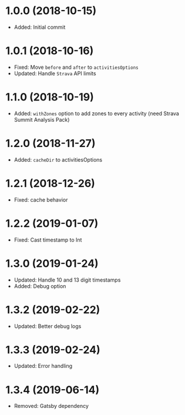 # 1.0.0 (2018-10-15)

-   Added: Initial commit

# 1.0.1 (2018-10-16)

-   Fixed: Move `before` and `after` to `activitiesOptions`
-   Updated: Handle `Strava` API limits

# 1.1.0 (2018-10-19)

-   Added: `withZones` option to add zones to every activity (need Strava Summit Analysis Pack)

# 1.2.0 (2018-11-27)

-   Added: `cacheDir` to activitiesOptions

# 1.2.1 (2018-12-26)

-   Fixed: cache behavior

# 1.2.2 (2019-01-07)

-   Fixed: Cast timestamp to Int

# 1.3.0 (2019-01-24)

-   Updated: Handle 10 and 13 digit timestamps
-   Added: Debug option

# 1.3.2 (2019-02-22)

-   Updated: Better debug logs

# 1.3.3 (2019-02-24)

-   Updated: Error handling

# 1.3.4 (2019-06-14)

-   Removed: Gatsby dependency
